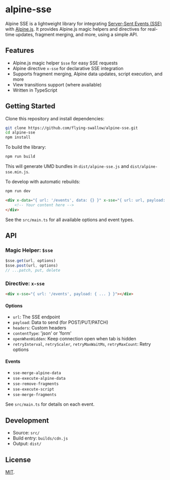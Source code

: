 
# alpine-sse

Alpine SSE is a lightweight library for integrating [Server-Sent Events (SSE)](https://developer.mozilla.org/en-US/docs/Web/API/Server-sent_events) with [Alpine.js](https://alpinejs.dev/). It provides Alpine.js magic helpers and directives for real-time updates, fragment merging, and more, using a simple API.

## Features

- Alpine.js magic helper `$sse` for easy SSE requests
- Alpine directive `x-sse` for declarative SSE integration
- Supports fragment merging, Alpine data updates, script execution, and more
- View transitions support (where available)
- Written in TypeScript

## Getting Started

Clone this repository and install dependencies:

```bash
git clone https://github.com/flying-swallow/alpine-sse.git
cd alpine-sse
npm install
```

To build the library:

```bash
npm run build
```

This will generate UMD bundles in `dist/alpine-sse.js` and `dist/alpine-sse.min.js`.

To develop with automatic rebuilds:

```bash
npm run dev
```


```html
<div x-data="{ url: '/events', data: {} }" x-sse="{ url: url, payload: { foo: 'bar' } }" @sse-merge-alpine-data.window="Object.assign(data, $event.detail)">
    <!-- Your content here -->
</div>
```

See the `src/main.ts` for all available options and event types.

## API

### Magic Helper: `$sse`

```js
$sse.get(url, options)
$sse.post(url, options)
// ...patch, put, delete
```

### Directive: `x-sse`

```html
<div x-sse="{ url: '/events', payload: { ... } }"></div>
```

#### Options
- `url`: The SSE endpoint
- `payload`: Data to send (for POST/PUT/PATCH)
- `headers`: Custom headers
- `contentType`: 'json' or 'form'
- `openWhenHidden`: Keep connection open when tab is hidden
- `retryInterval`, `retryScaler`, `retryMaxWaitMs`, `retryMaxCount`: Retry options

#### Events
- `sse-merge-alpine-data`
- `sse-execute-alpine-data`
- `sse-remove-fragments`
- `sse-execute-script`
- `sse-merge-fragments`

See `src/main.ts` for details on each event.

## Development

- Source: `src/`
- Build entry: `builds/cdn.js`
- Output: `dist/`

## License

[MIT](LICENSE).
